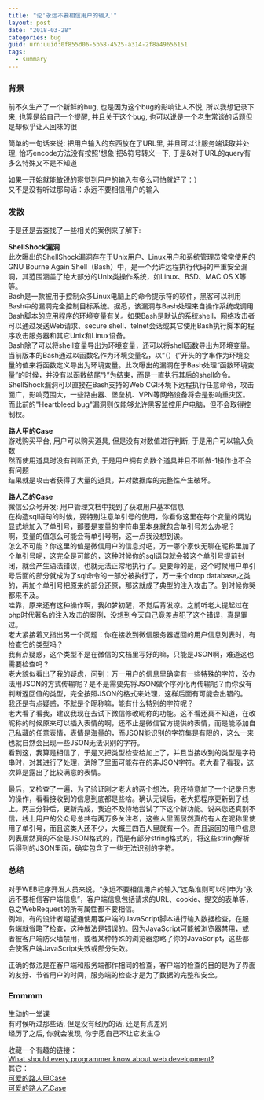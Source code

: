 ```yaml
---
title: "论'永远不要相信用户的输入'"
layout: post
date: "2018-03-28"
categories: bug
guid: urn:uuid:0f855d06-5b58-4525-a314-2f8a49656151
tags:
  - summary
---
```


### 背景
前不久生产了一个新鲜的bug, 也是因为这个bug的影响让人不悦, 所以我想记录下来, 也算是给自己一个提醒, 并且关于这个bug, 也可以说是一个老生常谈的话题但是却似乎让人回味的很  

简单的一句话来说: 把用户输入的东西放在了URL里, 并且可以让服务端读取并处理, 恰巧encode方法没有按照'想象'把&符号转义一下, 于是&对于URL的query有多么特殊又不是不知道  
    
如果一开始就能敏锐的察觉到用户的输入有多么可怕就好了：）  
又不是没有听过那句话：永远不要相信用户的输入  

### 发散
于是还是去查找了一些相关的案例来了解下:   

**ShellShock漏洞**  
此次曝出的ShellShock漏洞存在于Unix用户、Linux用户和系统管理员常常使用的GNU Bourne Again Shell（Bash）中，是一个允许远程执行代码的严重安全漏洞，其范围涵盖了绝大部分的Unix类操作系统，如Linux、BSD、MAC OS X等等。  
Bash是一款被用于控制众多Linux电脑上的命令提示符的软件，黑客可以利用Bash中的漏洞完全控制目标系统。据悉，该漏洞与Bash处理来自操作系统或调用Bash脚本的应用程序的环境变量有关。如果Bash是默认的系统shell，网络攻击者可以通过发送Web请求、secure shell、telnet会话或其它使用Bash执行脚本的程序攻击服务器和其它Unix和Linux设备。    
Bash除了可以将shell变量导出为环境变量，还可以将shell函数导出为环境变量。当前版本的Bash通过以函数名作为环境变量名，以“（）{”开头的字串作为环境变量的值来将函数定义导出为环境变量。此次曝出的漏洞在于Bash处理“函数环境变量”的时候，并没有以函数结尾“}”为结束，而是一直执行其后的shell命令。  
ShellShock漏洞可以直接在Bash支持的Web CGI环境下远程执行任意命令，攻击面广，影响范围大，一些路由器、堡垒机、VPN等网络设备将会是影响重灾区。而此前的"Heartbleed bug"漏洞则仅能够允许黑客监控用户电脑，但不会取得控制权。  
  
**路人甲的Case**  
游戏购买平台, 用户可以购买道具, 但是没有对数值进行判断, 于是用户可以输入负数  
然而使用道具时没有判断正负, 于是用户拥有负数个道具并且不断做-1操作也不会有问题  
结果就是攻击者获得了大量的道具，并对数据库的完整性产生破坏。  

**路人乙的Case**  
微信公众号开发: 用户管理文档中找到了获取用户基本信息  
在构造sql语句的时候，要特别注意单引号的使用，你看你这里在每个变量的两边显式地加入了单引号，那要是变量的字符串里本身就包含单引号怎么办呢？  
啊，变量的值怎么可能会有单引号啊，这一点我没想到诶。  
怎么不可能？你这里的值是微信用户的信息对吧，万一哪个家伙无聊在昵称里加了个单引号呢，这完全是可能的，这种时候你的sql语句就会被这个单引号提前封闭，就会产生语法错误，也就无法正常地执行了。更要命的是，这个时候用户单引号后面的部分就成为了sql命令的一部分被执行了，万一来个drop database之类的，再加个单引号把原来的部分还原，那这就成了典型的注入攻击了。到时候你哭都来不及。  
哇靠，原来还有这种操作啊，我如梦初醒，不觉后背发凉。之前听老大提起过在php时代著名的注入攻击的案例，没想到今天自己竟差点犯了这个错误，真是罪过。  
老大紧接着又指出另一个问题：你在接收到微信服务器返回的用户信息列表时，有检查它的类型吗？  
我有点疑惑，这个类型不是在微信的文档里写好的嘛，只能是JSON啊，难道这也需要检查吗？  
老大貌似看出了我的疑虑，问到：万一用户的信息里确实有一些特殊的字符，没办法用JSON的方式传输呢？是不是需要先将JSON做个序列化再传输呢？而你没有判断返回值的类型，完全按照JSON的格式来处理，这样后面有可能会出错的。  
我还是有点疑惑，不就是个昵称嘛，能有什么特别的字符呢？  
老大看了看我，建议我现在去试下微信修改昵称的功能。这不看还真不知道，在改昵称的时候原来可以插入表情的啊，还不止是微信官方提供的表情，而是能添加自己私藏的任意表情，表情是海量的，而JSON能识别的字符集是有限的，这么一来也就自然会出现一些JSON无法识别的字符。  
看到这，我算是相信了，于是又把类型检查给加上了，并且当接收到的类型是字符串时，对其进行了处理，消除了里面可能存在的非JSON字符。老大看了看我，这次算是露出了比较满意的表情。

最后，又检查了一遍，为了验证刚才老大的两个想法，我还特意加了一个记录日志的操作，看看接收到的信息到底都是些啥。确认无误后，老大把程序更新到了线上。两三分钟后，更新完成，我迫不及待地尝试了下这个新功能。说来您还真别不信，线上用户的公众号总共有两万多关注者，这些人里面居然真的有人在昵称里使用了单引号，而且这类人还不少，大概三四百人里就有一个。而且返回的用户信息列表居然真的不全是JSON格式的，而是有部分string格式的，将这些string解析后得到的JSON里面，确实包含了一些无法识别的字符。  

### 总结  
对于WEB程序开发人员来说，“永远不要相信用户的输入”这条准则可以引申为“永远不要相信客户端信息”，客户端信息包括请求的URL、cookie、提交的表单等，总之WebRequest的所有属性都不要相信。  
例如，有的设计者期望通使用客户端的JavaScript脚本进行输入数据检查，在服务端就省略了检查，这种做法是错误的。因为JavaScript可能被浏览器禁用，或者被客户端防火墙禁用，或者某种特殊的浏览器忽略了你的JavaScript，这些都会使客户端JavaScript失效或部分失效。  
 
正确的做法是在客户端和服务端都作相同的检查，客户端的检查的目的是为了界面的友好、节省用户的时间，服务端的检查才是为了数据的完整和安全。  

### Emmmm
生动的一堂课  
有时候听过那些话, 但是没有经历的话, 还是有点差别  
经历了之后, 你就会发现, 你宁愿自己不让它发生🙃  

收藏一个有趣的链接：  
[What should every programmer know about web development?](https://softwareengineering.stackexchange.com/questions/46716/what-technical-details-should-a-programmer-of-a-web-application-consider-before)  
其它：  
[可爱的路人甲Case](http://www.cnblogs.com/kucongzhi/archive/2010/07/12/1775796.html)  
[可爱的路人乙Case](https://coolboygym.github.io/2017/11/03/do-not-trust-user-input/)